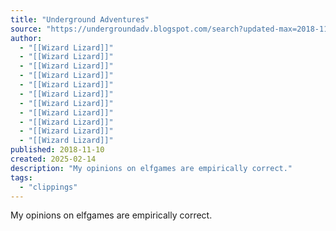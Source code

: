 ```yaml
---
title: "Underground Adventures"
source: "https://undergroundadv.blogspot.com/search?updated-max=2018-11-10T14:03:00%2B01:00&max-results=11&start=170&by-date=false&m=1"
author:
  - "[[Wizard Lizard]]"
  - "[[Wizard Lizard]]"
  - "[[Wizard Lizard]]"
  - "[[Wizard Lizard]]"
  - "[[Wizard Lizard]]"
  - "[[Wizard Lizard]]"
  - "[[Wizard Lizard]]"
  - "[[Wizard Lizard]]"
  - "[[Wizard Lizard]]"
  - "[[Wizard Lizard]]"
  - "[[Wizard Lizard]]"
published: 2018-11-10
created: 2025-02-14
description: "My opinions on elfgames are empirically correct."
tags:
  - "clippings"
---
```

My opinions on elfgames are empirically correct.